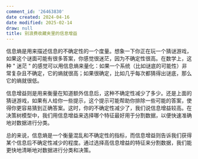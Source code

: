 ```yaml
---
comment_id: '26463830'
date created: 2024-04-16
date modified: 2025-02-14
draw: null
title: 别浪费收藏夹里的信息增益
---
```

信息熵是用来描述信息的不确定性的一个度量。想象一下你正在玩一个猜谜游戏，如果这个谜面可能有很多答案，你感觉很迷茫，因为不确定性很高。在数学上，这种 " 迷茫 " 的感觉可以用信息熵来量化：如果一个系统（比如谜底的可能性）非常复杂且不确定，它的熵就很高；如果很确定，比如几乎每次都猜得出谜底，那么它的熵就很低。

信息增益则是用来衡量在知道额外信息后，这种不确定性减少了多少。还是上面的猜谜游戏，如果有人给你一些提示，这个提示可能帮助你排除一些可能的答案，使得你更容易猜到正确答案。这时，你的不确定性减少了，我们说信息增益较高。在决策树模型中，我们用信息增益来选择哪个特征最好用于分割数据，以便快速准确地对数据进行分类。

总的来说，信息熵是一个衡量混乱和不确定性的指标，而信息增益则告诉我们获得某个信息后不确定性减少的程度。通过选择高信息增益的特征来分割数据，我们能更快地清晰地对数据进行分类和决策。
